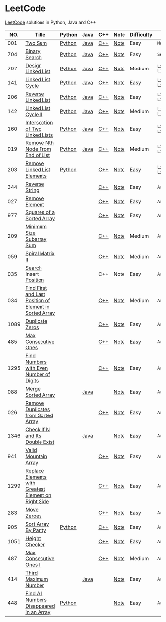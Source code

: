 # LeetCode

[LeetCode](https://leetcode.com/) solutions in Python, Java and C++

| NO.  | Title                                                        | Python                                                       | Java                                                         | C++                                                          | Note                                                         | Difficulty | Tag           |
| ---- | ------------------------------------------------------------ | ------------------------------------------------------------ | ------------------------------------------------------------ | ------------------------------------------------------------ | ------------------------------------------------------------ | ---------- | ------------- |
| 001  | [Two Sum](https://leetcode.com/problems/two-sum)             | [Python](001.%20Two%20Sum/solution.py)                       | [Java](001.%20Two%20Sum/solution.java)                       | [C++](001.%20Two%20Sum/solution.cpp)                         | [Note](001.%20Two%20Sum)                                     | Easy       | `Mapping`     |
| 704  | [Binary Search](https://leetcode.com/problems/binary-search/) | [Python](704.%20Binary%20Search/solution.py)                 | [Java](704.%20Binary%20Search/solution.java)                 | [C++](704.%20Binary%20Search/solution.cpp)                   | [Note](704.%20Binary%20Search)                               | Easy       | `Serching`    |
| 707  | [Design Linked List](https://leetcode.com/problems/design-linked-list/) | [Python](707.%20Design%20Linked%20List/solution.py)          | [Java](707.%20Design%20Linked%20List/solution.java)          | [C++](707.%20Design%20Linked%20List/solution.cpp)            | [Note](707.%20Design%20Linked%20List)                        | Medium     | `Linked List` |
| 141  | [Linked List Cycle](https://leetcode.com/problems/linked-list-cycle/) | [Python](141.%20Linked%20List%20Cycle/solution.py)           | [Java](141.%20Linked%20List%20Cycle/solution.java)           | [C++](141.%20Linked%20List%20Cycle/solution.cpp)             | [Note](141.%20Linked%20List%20Cycle)                         | Easy       | `Linked List` |
| 206  | [Reverse Linked List](https://leetcode.com/problems/reverse-linked-list/) | [Python](206.%20Reverse%20Linked%20List/solution.py)         | [Java](206.%20Reverse%20Linked%20List/solution.java)         | [C++](206.%20Reverse%20Linked%20List/solution.cpp)           | [Note](206.%20Reverse%20Linked%20List)                       | Easy       | `Linked List` |
| 142  | [Linked List Cycle II](https://leetcode.com/problems/linked-list-cycle-ii/) | [Python](142.%20Linked%20List%20Cycle%20II/solution.py)      | [Java](142.%20Linked%20List%20Cycle%20II/solution.java)      | [C++](142.%20Linked%20List%20Cycle%20II/solution.cpp)        | [Note](142.%20Linked%20List%20Cycle%20II)                    | Medium     | `Linked List` |
| 160  | [Intersection of Two Linked Lists](https://leetcode.com/problems/intersection-of-two-linked-lists/) | [Python](160.%20Intersection%20of%20Two%20Linked%20Lists/solution.py) | [Java](160.%20Intersection%20of%20Two%20Linked%20Lists/solution.java) | [C++](160.%20Intersection%20of%20Two%20Linked%20Lists/solution.cpp) | [Note](160.%20Intersection%20of%20Two%20Linked%20Lists)      | Easy       | `Linked List` |
| 019  | [Remove Nth Node From End of List](https://leetcode.com/problems/remove-nth-node-from-end-of-list/) | [Python](019.%20Remove%20Nth%20Node%20From%20End%20of%20List/solution.py) | [Java](019.%20Remove%20Nth%20Node%20From%20End%20of%20List/solution.java) | [C++](019.%20Remove%20Nth%20Node%20From%20End%20of%20List/solution.cpp) | [Note](019.%20Remove%20Nth%20Node%20From%20End%20of%20List)  | Medium     | `Linked List` |
| 203  | [Remove Linked List Elements](https://leetcode.com/problems/remove-linked-list-elements/) | [Python](203.%20Remove%20Linked%20List%20Elements/solution.py) |                                                              | [C++](203.%20Remove%20Linked%20List%20Elements/solution.cpp) | [Note](203.%20Remove%20Linked%20List%20Elements)             | Easy       | `Linked List` |
| 344  | [Reverse String](https://leetcode.com/problems/reverse-string/) |                                                              |                                                              | [C++](344.%20Reverse%20String/solution.cpp)                  | [Note](344.%20Reverse%20String)                              | Easy       | `Array`       |
| 027  | [Remove Element](https://leetcode.com/problems/remove-element/) |                                                              |                                                              | [C++](027.%20Remove%20Element/solution.cpp)                  | [Note](027.%20Remove%20Element)                              | Easy       | `Array`       |
| 977  | [Squares of a Sorted Array](https://leetcode.com/problems/squares-of-a-sorted-array/) |                                                              |                                                              | [C++](977.%20Squares%20of%20a%20Sorted%20Array/solution.cpp) | [Note](977.%20Squares%20of%20a%20Sorted%20Array)             | Easy       | `Array`       |
| 209  | [Minimum Size Subarray Sum](https://leetcode.com/problems/minimum-size-subarray-sum/) |                                                              |                                                              | [C++](209.%20Minimum%20Size%20Subarray%20Sum/solution.cpp)   | [Note](209.%20Minimum%20Size%20Subarray%20Sum)               | Medium     | `Array`       |
| 059  | [Spiral Matrix II](https://leetcode.com/problems/spiral-matrix-ii/) |                                                              |                                                              | [C++](059.%20Spiral%20Matrix%20II/solution.cpp)              | [Note](059.%20Spiral%20Matrix%20II)                          | Medium     | `Array`       |
| 035  | [Search Insert Position](https://leetcode.com/problems/search-insert-position/) |                                                              |                                                              | [C++](035.%20Search%20Insert%20Position/solution.cpp)        | [Note](035.%20Search%20Insert%20Position)                    | Easy       | `Array`       |
| 034  | [Find First and Last Position of Element in Sorted Array](https://leetcode.com/problems/find-first-and-last-position-of-element-in-sorted-array/) |                                                              |                                                              | [C++](034.%20Find%20First%20and%20Last%20Position%20of%20Element%20in%20Sorted%20Array/solution.cpp) | [Note](034.%20Find%20First%20and%20Last%20Position%20of%20Element%20in%20Sorted%20Array) | Medium     | `Array`       |
| 1089 | [Duplicate Zeros](https://leetcode.com/problems/duplicate-zeros/) |                                                              |                                                              | [C++](1089.%20Duplicate%20Zeros/solution.cpp)                | [Note](1089.%20Duplicate%20Zeros)                            | Easy       | `Array`       |
| 485  | [Max Consecutive Ones](https://leetcode.com/problems/max-consecutive-ones/) |                                                              |                                                              | [C++](485.%20Max%20Consecutive%20Ones/solution.cpp)          | [Note](485.%20Max%20Consecutive%20Ones)                      | Easy       | `Array`       |
| 1295 | [Find Numbers with Even Number of Digits](https://leetcode.com/problems/find-numbers-with-even-number-of-digits/) |                                                              |                                                              | [C++](1295.%20Find%20Numbers%20with%20Even%20Number%20of%20Digits/solution.cpp) | [Note](1295.%20Find%20Numbers%20with%20Even%20Number%20of%20Digits) | Easy       | `Array`       |
| 088  | [Merge Sorted Array](https://leetcode.com/problems/merge-sorted-array/) |                                                              | [Java](088.%20Merge%20Sorted%20Array/solution.java)          |                                                              | [Note](088.%20Merge%20Sorted%20Array)                        | Easy       | `Array`       |
| 026  | [Remove Duplicates from Sorted Array](https://leetcode.com/problems/remove-duplicates-from-sorted-array/) |                                                              |                                                              | [C++](026.%20Remove%20Duplicates%20from%20Sorted%20Array/solution.cpp) | [Note](026.%20Remove%20Duplicates%20from%20Sorted%20Arrayy)  | Easy       | `Array`       |
| 1346 | [Check If N and Its Double Exist](https://leetcode.com/problems/check-if-n-and-its-double-exist/) |                                                              | [Java](1346.%20Check%20If%20N%20and%20Its%20Double%20Exist/solution.java) |                                                              | [Note](1346.%20Check%20If%20N%20and%20Its%20Double%20Exist)  | Easy       | `Array`       |
| 941  | [Valid Mountain Array](https://leetcode.com/problems/valid-mountain-array/) |                                                              |                                                              | [C++](941.%20Valid%20Mountain%20Array/solution.cpp)          | [Note](941.%20Valid%20Mountain%20Array)                      | Easy       | `Array`       |
| 1299 | [Replace Elements with Greatest Element on Right Side](https://leetcode.com/problems/replace-elements-with-greatest-element-on-right-side//) |                                                              |                                                              | [C++](1299.%20Replace%20Elements%20with%20Greatest%20Element%20on%20Right%20Side/solution.cpp) | [Note](1299.%20Replace%20Elements%20with%20Greatest%20Element%20on%20Right%20Side) | Easy       | `Array`       |
| 283  | [Move Zeroes](https://leetcode.com/problems/move-zeroes/)    |                                                              |                                                              | [C++](283.%20Move%20Zeroes/solution.cpp)                     | [Note](283.%20Move%20Zeroes)                                 | Easy       | `Array`       |
| 905  | [Sort Array By Parity](https://leetcode.com/problems/sort-array-by-parity/) | [Python](905.%20Sort%20Array%20By%20Parity/solution.py)      |                                                              | [C++](905.%20Sort%20Array%20By%20Parity/solution.cpp)        | [Note](905.%20Sort%20Array%20By%20Parity)                    | Easy       | `Array`       |
| 1051 | [Height Checker](https://leetcode.com/problems/height-checker/) |                                                              |                                                              | [C++](1051.%20Height%20Checker/solution.cpp)                 | [Note](1051.%20Height%20Checker)                             | Easy       | `Array`       |
| 487  | [Max Consecutive Ones II](https://leetcode.com/problems/max-consecutive-ones-ii/) |                                                              |                                                              | [C++](487.%20Max%20Consecutive%20Ones%20II/solution.cpp)     | [Note](487.%20Max%20Consecutive%20Ones%20II)                 | Medium     | `Array`       |
| 414  | [Third Maximum Number](https://leetcode.com/problems/third-maximum-number/) |                                                              | [Java](414.%20Third%20Maximum%20Number/solution.java)        |                                                              | [Note](414.%20Third%20Maximum%20Number)                      | Easy       | `Array`       |
| 448  | [Find All Numbers Disappeared in an Array](https://leetcode.com/problems/find-all-numbers-disappeared-in-an-array/) | [Python](448.%20Find%20All%20Numbers%20Disappeared%20in%20an%20Array/solution.py) |                                                              |                                                              | [Note](448.%20Find%20All%20Numbers%20Disappeared%20in%20an%20Arrayr) | Easy       | `Array`       |

